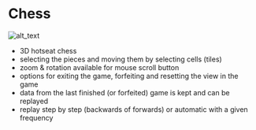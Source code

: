 # Chess

![alt_text](https://github.com/Sundji/Chess/blob/main/Captures/Capture.PNG?raw=TRUE)

- 3D hotseat chess
- selecting the pieces and moving them by selecting cells (tiles)
- zoom & rotation available for mouse scroll button
- options for exiting the game, forfeiting and resetting the view in the game
- data from the last finished (or forfeited) game is kept and can be replayed
- replay step by step (backwards of forwards) or automatic with a given frequency
